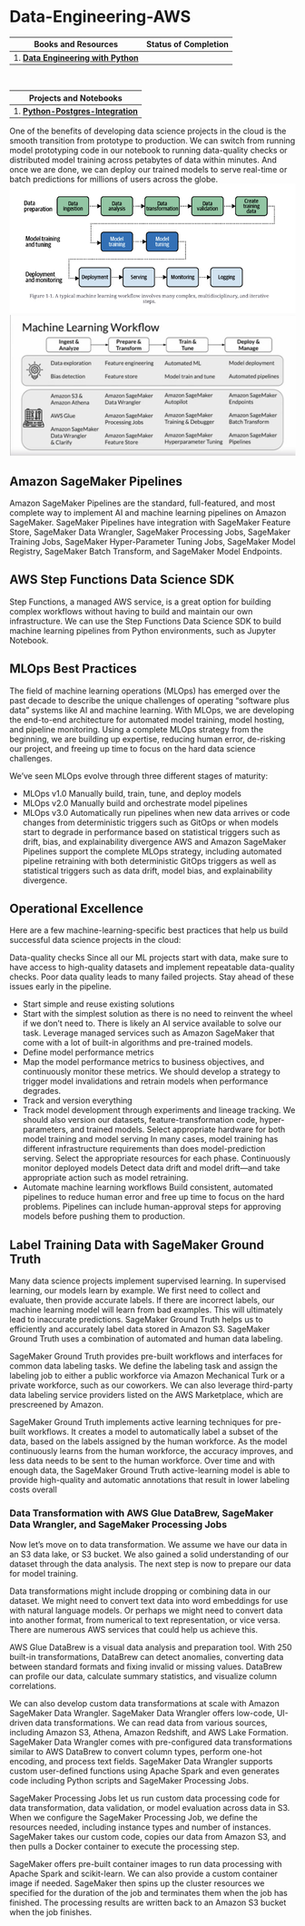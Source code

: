 # Data-Engineering-AWS



| Books and Resources | Status of Completion |
| ----- | -----|
| 1. [**Data Engineering with Python**](https://www.amazon.in/Data-Engineering-Python-datasets-pipelines/dp/183921418X/ref=asc_df_183921418X/?tag=googleshopdes-21&linkCode=df0&hvadid=396987756195&hvpos=&hvnetw=g&hvrand=12838524652674757320&hvpone=&hvptwo=&hvqmt=&hvdev=c&hvdvcmdl=&hvlocint=&hvlocphy=9299139&hvtargid=pla-1066688867037&psc=1&ext_vrnc=hi) |  |



<br />

| Projects and Notebooks |
| ---------------------- |
| 1. [**Python-Postgres-Integration**](https://github.com/andysingal/postgres_python)|


One of the benefits of developing data science projects in the cloud is the smooth transition from prototype to production. We can switch from running model prototyping code in our notebook to running data-quality checks or distributed model training across petabytes of data within minutes. And once we are done, we can deploy our trained models to serve real-time or batch predictions for millions of users across the globe.
![11](https://github.com/andysingal/Data-Engineering-AWS/blob/main/Images/Screenshot%202023-06-13%20at%2011.59.30%20AM.png)
![12](https://github.com/andysingal/Data-Engineering-AWS/blob/main/Images/Screenshot%202023-06-29%20at%202.12.14%20PM.png)

<h2> Amazon SageMaker Pipelines</h2>
Amazon SageMaker Pipelines are the standard, full-featured, and most complete way to implement AI and machine learning pipelines on Amazon SageMaker. SageMaker Pipelines have integration with SageMaker Feature Store, SageMaker Data Wrangler, SageMaker Processing Jobs, SageMaker Training Jobs, SageMaker Hyper-Parameter Tuning Jobs, SageMaker Model Registry, SageMaker Batch Transform, and SageMaker Model Endpoints.

<h2> AWS Step Functions Data Science SDK </h2>
Step Functions, a managed AWS service, is a great option for building complex workflows without having to build and maintain our own infrastructure. We can use the Step Functions Data Science SDK to build machine learning pipelines from Python environments, such as Jupyter Notebook.

<h2>MLOps Best Practices</h2>
The field of machine learning operations (MLOps) has emerged over the past decade to describe the unique challenges of operating “software plus data” systems like AI and machine learning. With MLOps, we are developing the end-to-end architecture for automated model training, model hosting, and pipeline monitoring. Using a complete MLOps strategy from the beginning, we are building up expertise, reducing human error, de-risking our project, and freeing up time to focus on the hard data science challenges.

We’ve seen MLOps evolve through three different stages of maturity:

- MLOps v1.0
Manually build, train, tune, and deploy models
- MLOps v2.0
Manually build and orchestrate model pipelines
- MLOps v3.0
Automatically run pipelines when new data arrives or code changes from deterministic triggers such as GitOps or when models start to degrade in performance based on statistical triggers such as drift, bias, and explainability divergence
AWS and Amazon SageMaker Pipelines support the complete MLOps strategy, including automated pipeline retraining with both deterministic GitOps triggers as well as statistical triggers such as data drift, model bias, and explainability divergence. 

<h2> Operational Excellence </h2>
Here are a few machine-learning-specific best practices that help us build successful data science projects in the cloud:

Data-quality checks
Since all our ML projects start with data, make sure to have access to high-quality datasets and implement repeatable data-quality checks. Poor data quality leads to many failed projects. Stay ahead of these issues early in the pipeline.
- Start simple and reuse existing solutions
- Start with the simplest solution as there is no need to reinvent the wheel if we don’t need to. There is likely an AI service available to solve our task. Leverage managed services such as Amazon SageMaker that come with a lot of built-in algorithms and pre-trained models.
- Define model performance metrics
- Map the model performance metrics to business objectives, and continuously monitor these metrics. We should develop a strategy to trigger model invalidations and retrain models when performance degrades.
- Track and version everything
- Track model development through experiments and lineage tracking. We should also version our datasets, feature-transformation code, hyper-parameters, and trained models.
Select appropriate hardware for both model training and model serving
In many cases, model training has different infrastructure requirements than does model-prediction serving. Select the appropriate resources for each phase.
Continuously monitor deployed models
Detect data drift and model drift—and take appropriate action such as model retraining.
- Automate machine learning workflows
Build consistent, automated pipelines to reduce human error and free up time to focus on the hard problems. Pipelines can include human-approval steps for approving models before pushing them to production.

<h2>Label Training Data with SageMaker Ground Truth</h2>
Many data science projects implement supervised learning. In supervised learning, our models learn by example. We first need to collect and evaluate, then provide accurate labels. If there are incorrect labels, our machine learning model will learn from bad examples. This will ultimately lead to inaccurate predictions. SageMaker Ground Truth helps us to efficiently and accurately label data stored in Amazon S3. SageMaker Ground Truth uses a combination of automated and human data labeling.

SageMaker Ground Truth provides pre-built workflows and interfaces for common data labeling tasks. We define the labeling task and assign the labeling job to either a public workforce via Amazon Mechanical Turk or a private workforce, such as our coworkers. We can also leverage third-party data labeling service providers listed on the AWS Marketplace, which are prescreened by Amazon.

SageMaker Ground Truth implements active learning techniques for pre-built workflows. It creates a model to automatically label a subset of the data, based on the labels assigned by the human workforce. As the model continuously learns from the human workforce, the accuracy improves, and less data needs to be sent to the human workforce. Over time and with enough data, the SageMaker Ground Truth active-learning model is able to provide high-quality and automatic annotations that result in lower labeling costs overall


<h3>Data Transformation with AWS Glue DataBrew, SageMaker Data Wrangler, and SageMaker Processing Jobs</h3>

Now let’s move on to data transformation. We assume we have our data in an S3 data lake, or S3 bucket. We also gained a solid understanding of our dataset through the data analysis. The next step is now to prepare our data for model training.

Data transformations might include dropping or combining data in our dataset. We might need to convert text data into word embeddings for use with natural language models. Or perhaps we might need to convert data into another format, from numerical to text representation, or vice versa. There are numerous AWS services that could help us achieve this.

AWS Glue DataBrew is a visual data analysis and preparation tool. With 250 built-in transformations, DataBrew can detect anomalies, converting data between standard formats and fixing invalid or missing values. DataBrew can profile our data, calculate summary statistics, and visualize column correlations.

We can also develop custom data transformations at scale with Amazon SageMaker Data Wrangler. SageMaker Data Wrangler offers low-code, UI-driven data transformations. We can read data from various sources, including Amazon S3, Athena, Amazon Redshift, and AWS Lake Formation. SageMaker Data Wrangler comes with pre-configured data transformations similar to AWS DataBrew to convert column types, perform one-hot encoding, and process text fields. SageMaker Data Wrangler supports custom user-defined functions using Apache Spark and even generates code including Python scripts and SageMaker Processing Jobs.

SageMaker Processing Jobs let us run custom data processing code for data transformation, data validation, or model evaluation across data in S3. When we configure the SageMaker Processing Job, we define the resources needed, including instance types and number of instances. SageMaker takes our custom code, copies our data from Amazon S3, and then pulls a Docker container to execute the processing step.

SageMaker offers pre-built container images to run data processing with Apache Spark and scikit-learn. We can also provide a custom container image if needed. SageMaker then spins up the cluster resources we specified for the duration of the job and terminates them when the job has finished. The processing results are written back to an Amazon S3 bucket when the job finishes.

